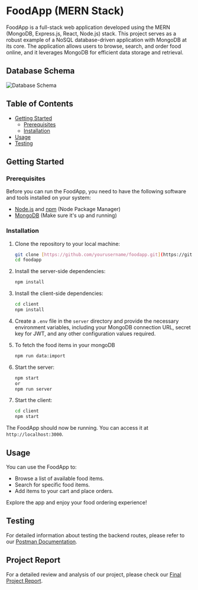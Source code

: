 # FoodApp (MERN Stack)

FoodApp is a full-stack web application developed using the MERN (MongoDB, Express.js, React, Node.js) stack. This project serves as a robust example of a NoSQL database-driven application with MongoDB at its core. The application allows users to browse, search, and order food online, and it leverages MongoDB for efficient data storage and retrieval.

## Database Schema

![Database Schema](https://github.com/shashankpandey2411/FoodApp-using-MERN/assets/84517279/6513b542-b61e-48ff-9290-da6de50df81e)


## Table of Contents
- [Getting Started](#getting-started)
  - [Prerequisites](#prerequisites)
  - [Installation](#installation)
- [Usage](#usage)
- [Testing](#testing)

## Getting Started

### Prerequisites

Before you can run the FoodApp, you need to have the following software and tools installed on your system:

- [Node.js](https://nodejs.org/) and [npm](https://www.npmjs.com/) (Node Package Manager)
- [MongoDB](https://www.mongodb.com/) (Make sure it's up and running)

### Installation

1. Clone the repository to your local machine:

   ```bash
   git clone [https://github.com/yourusername/foodapp.git](https://github.com/shashankpandey2411/FoodApp-using-MERN.git)
   cd foodapp
   ```

2. Install the server-side dependencies:

   ```bash
   npm install
   ```

3. Install the client-side dependencies:

   ```bash
   cd client
   npm install
   ```

4. Create a `.env` file in the `server` directory and provide the necessary environment variables, including your MongoDB connection URL, secret key for JWT, and any other configuration values required.

5. To fetch the food items in your mongoDB

   ```bash
   npm run data:import
   ```

7. Start the server:

   ```bash
   npm start
   or
   npm run server
   ```

8. Start the client:

   ```bash
   cd client
   npm start
   ```

The FoodApp should now be running. You can access it at `http://localhost:3000`.

## Usage

You can use the FoodApp to:

- Browse a list of available food items.
- Search for specific food items.
- Add items to your cart and place orders.

Explore the app and enjoy your food ordering experience!

## Testing

For detailed information about testing the backend routes, please refer to our [Postman Documentation](https://documenter.getpostman.com/view/28037604/2s9YXfa2v4).

## Project Report

For a detailed review and analysis of our project, please check our [Final Project Report](REVIEW-3.pdf).
